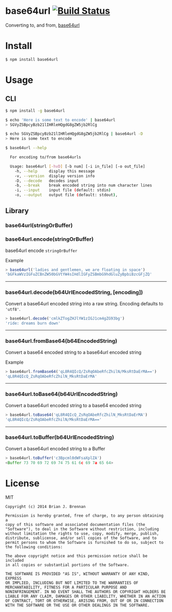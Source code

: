 # base64url  [![Build Status](https://secure.travis-ci.org/brianloveswords/base64url.png)](http://travis-ci.org/brianloveswords/base64url)

Converting to, and from, [base64url](http://en.wikipedia.org/wiki/Base64#RFC_4648)

# Install

```bash
$ npm install base64url
```

# Usage

## CLI

```bash
$ npm install -g base64url

$ echo 'Here is some text to encode' | base64url
> SGVyZSBpcyBzb21lIHRleHQgdG8gZW5jb2RlCg

$ echo SGVyZSBpcyBzb21lIHRleHQgdG8gZW5jb2RlCg | base64url -D
> Here is some text to encode

$ base64url --help

  For encoding to/from base64urls

  Usage: base64url [-hvD] [-b num] [-i in_file] [-o out_file]
    -h, --help     display this message
    -v, --version  display version info
    -D, --decode   decodes input
    -b, --break    break encoded string into num character lines
    -i, --input    input file (default: stdin)
    -o, --output   output file (default: stdout),
```

## Library

### base64url(stringOrBuffer) ###

### base64url.encode(stringOrBuffer) ###

base64url encode `stringOrBuffer`


Example

```js
> base64url('ladies and gentlemen, we are floating in space')
'bGFkaWVzIGFuZCBnZW50bGVtYW4sIHdlIGFyZSBmbG9hdGluZyBpbiBzcGFjZQ'
```

---

### base64url.decode(b64UrlEncodedString, [encoding])

Convert a base64url encoded string into a raw string. Encoding defaults to `'utf8'`.

```js
> base64url.decode('cmlkZTogZHJlYW1zIGJ1cm4gZG93bg')
'ride: dreams burn down'
```

---

### base64url.fromBase64(b64EncodedString)

Convert a base64 encoded string to a base64url encoded string

Example

```js
> base64url.fromBase64('qL8R4QIcQ/ZsRqOAbeRfcZhilN/MksRtDaErMA==')
'qL8R4QIcQ_ZsRqOAbeRfcZhilN_MksRtDaErMA'
```

---


### base64url.toBase64(b64UrlEncodedString)

Convert a base64url encoded string to a base64 encoded string

```js
> base64url.toBase64('qL8R4QIcQ_ZsRqOAbeRfcZhilN_MksRtDaErMA')
'qL8R4QIcQ/ZsRqOAbeRfcZhilN/MksRtDaErMA=='
```

---


### base64url.toBuffer(b64UrlEncodedString)

Convert a base64url encoded string to a Buffer

```js
> base64url.toBuffer('c3Bpcml0dWFsaXplZA')
<Buffer 73 70 69 72 69 74 75 61 6c 69 7a 65 64>
```

# License

MIT

```
Copyright (c) 2014 Brian J. Brennan

Permission is hereby granted, free of charge, to any person obtaining a
copy of this software and associated documentation files (the
"Software"), to deal in the Software without restriction, including
without limitation the rights to use, copy, modify, merge, publish,
distribute, sublicense, and/or sell copies of the Software, and to
permit persons to whom the Software is furnished to do so, subject to
the following conditions:

The above copyright notice and this permission notice shall be included
in all copies or substantial portions of the Software.

THE SOFTWARE IS PROVIDED "AS IS", WITHOUT WARRANTY OF ANY KIND, EXPRESS
OR IMPLIED, INCLUDING BUT NOT LIMITED TO THE WARRANTIES OF
MERCHANTABILITY, FITNESS FOR A PARTICULAR PURPOSE AND
NONINFRINGEMENT. IN NO EVENT SHALL THE AUTHORS OR COPYRIGHT HOLDERS BE
LIABLE FOR ANY CLAIM, DAMAGES OR OTHER LIABILITY, WHETHER IN AN ACTION
OF CONTRACT, TORT OR OTHERWISE, ARISING FROM, OUT OF OR IN CONNECTION
WITH THE SOFTWARE OR THE USE OR OTHER DEALINGS IN THE SOFTWARE.
```

